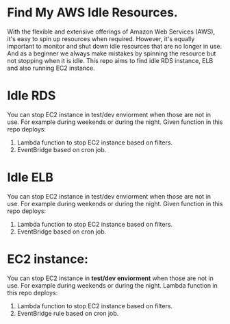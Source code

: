 # Find My AWS Idle Resources.
With the flexible and extensive offerings of Amazon Web Services (AWS), it's easy to spin up resources when required. However, it's equally important to monitor and shut down idle resources that are no longer in use. And as a beginner we always make mistakes by spinning the resource but not stopping when it is idle.
This repo aims to find idle RDS instance, ELB and also running EC2 instance.

# Idle RDS
You can stop EC2 instance in test/dev enviorment when those are not in use. For example during weekends or during the night. Given function in this repo deploys:
1. Lambda function to stop EC2 instance based on filters.
2. EventBridge based on cron job.
# Idle ELB
You can stop EC2 instance in test/dev enviorment when those are not in use. For example during weekends or during the night. Given function in this repo deploys:
1. Lambda function to stop EC2 instance based on filters.
2. EventBridge based on cron job.
# EC2 instance:
You can stop EC2 instance in **test/dev enviorment** when those are not in use. For example during weekends or during the night. Lambda function in this repo deploys:
1. Lambda function to stop EC2 instance based on filters.
2. EventBridge rule based on cron job.


